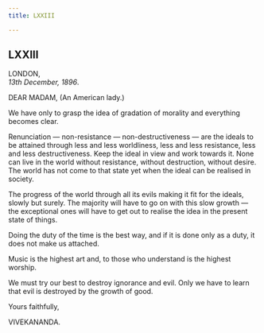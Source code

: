 ```yaml
---
title: LXXIII

---
```





  



## LXXIII

LONDON,  
*13th December, 1896*.

DEAR MADAM, (An American lady.)

We have only to grasp the idea of gradation of morality and everything
becomes clear.

Renunciation — non-resistance — non-destructiveness — are the ideals to
be attained through less and less worldliness, less and less resistance,
less and less destructiveness. Keep the ideal in view and work towards
it. None can live in the world without resistance, without destruction,
without desire. The world has not come to that state yet when the ideal
can be realised in society.

The progress of the world through all its evils making it fit for the
ideals, slowly but surely. The majority will have to go on with this
slow growth — the exceptional ones will have to get out to realise the
idea in the present state of things.

Doing the duty of the time is the best way, and if it is done only as a
duty, it does not make us attached.

Music is the highest art and, to those who understand is the highest
worship.

We must try our best to destroy ignorance and evil. Only we have to
learn that evil is destroyed by the growth of good.

Yours faithfully,

VIVEKANANDA.


